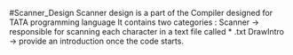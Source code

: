 #Scanner_Design
Scanner design is a part of the Compiler designed for TATA programming language
It contains two categories :
Scanner   -> responsible for scanning each character in a text file called * .txt
DrawIntro -> provide an introduction once the code starts.
